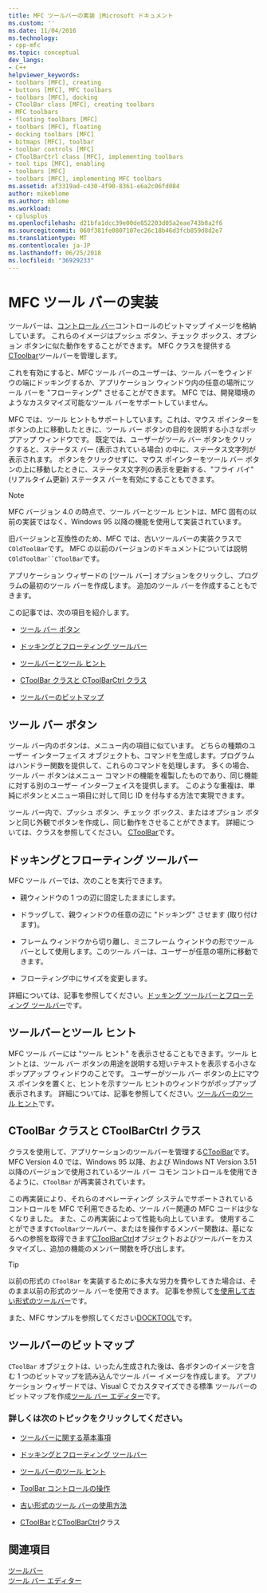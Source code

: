 ```yaml
---
title: MFC ツールバーの実装 |Microsoft ドキュメント
ms.custom: ''
ms.date: 11/04/2016
ms.technology:
- cpp-mfc
ms.topic: conceptual
dev_langs:
- C++
helpviewer_keywords:
- toolbars [MFC], creating
- buttons [MFC], MFC toolbars
- toolbars [MFC], docking
- CToolBar class [MFC], creating toolbars
- MFC toolbars
- floating toolbars [MFC]
- toolbars [MFC], floating
- docking toolbars [MFC]
- bitmaps [MFC], toolbar
- toolbar controls [MFC]
- CToolBarCtrl class [MFC], implementing toolbars
- tool tips [MFC], enabling
- toolbars [MFC]
- toolbars [MFC], implementing MFC toolbars
ms.assetid: af3319ad-c430-4f90-8361-e6a2c06fd084
author: mikeblome
ms.author: mblome
ms.workload:
- cplusplus
ms.openlocfilehash: d21bfa1dcc39e00de852203d05a2eae743b8a2f6
ms.sourcegitcommit: 060f381fe0807107ec26c18b46d3fcb859d8d2e7
ms.translationtype: MT
ms.contentlocale: ja-JP
ms.lasthandoff: 06/25/2018
ms.locfileid: "36929233"
---
```

# <a name="mfc-toolbar-implementation"></a>MFC ツール バーの実装
ツールバーは、[コントロール バー](../mfc/control-bars.md)コントロールのビットマップ イメージを格納しています。 これらのイメージはプッシュ ボタン、チェック ボックス、オプション ボタンに似た動作をすることができます。 MFC クラスを提供する[CToolbar](../mfc/reference/ctoolbar-class.md)ツールバーを管理します。  
  
 これを有効にすると、MFC ツール バーのユーザーは、ツール バーをウィンドウの端にドッキングするか、アプリケーション ウィンドウ内の任意の場所にツール バーを "フローティング" させることができます。 MFC では、開発環境のようなカスタマイズ可能なツール バーをサポートしていません。  
  
 MFC では、ツール ヒントもサポートしています。これは、マウス ポインターをボタンの上に移動したときに、ツール バー ボタンの目的を説明する小さなポップアップ ウィンドウです。 既定では、ユーザーがツール バー ボタンをクリックすると、ステータス バー (表示されている場合) の中に、ステータス文字列が表示されます。 ボタンをクリックせずに、マウス ポインターをツール バー ボタンの上に移動したときに、ステータス文字列の表示を更新する、"フライ バイ" (リアルタイム更新) ステータス バーを有効にすることもできます。  
  
> [!NOTE]
>  MFC バージョン 4.0 の時点で、ツール バーとツール ヒントは、MFC 固有の以前の実装ではなく、Windows 95 以降の機能を使用して実装されています。  
  
 旧バージョンと互換性のため、MFC では、古いツールバーの実装クラスで`COldToolBar`です。 MFC の以前のバージョンのドキュメントについては説明`COldToolBar``CToolBar`です。  
  
 アプリケーション ウィザードの [ツール バー] オプションをクリックし、プログラムの最初のツール バーを作成します。 追加のツール バーを作成することもできます。  
  
 この記事では、次の項目を紹介します。  
  
-   [ツール バー ボタン](#_core_toolbar_buttons)  
  
-   [ドッキングとフローティング ツールバー](#_core_docking_and_floating_toolbars)  
  
-   [ツールバーとツール ヒント](#_core_toolbars_and_tool_tips)  
  
-   [CToolBar クラスと CToolBarCtrl クラス](#_core_the_ctoolbar_and_ctoolbarctrl_classes)  
  
-   [ツールバーのビットマップ](#_core_the_toolbar_bitmap)  
  
##  <a name="_core_toolbar_buttons"></a> ツール バー ボタン  
 ツール バー内のボタンは、メニュー内の項目に似ています。 どちらの種類のユーザー インターフェイス オブジェクトも、コマンドを生成します。プログラムはハンドラー関数を提供して、これらのコマンドを処理します。 多くの場合、ツール バー ボタンはメニュー コマンドの機能を複製したものであり、同じ機能に対する別のユーザー インターフェイスを提供します。 このような重複は、単純にボタンとメニュー項目に対して同じ ID を付与する方法で実現できます。  
  
 ツール バー内で、プッシュ ボタン、チェック ボックス、またはオプション ボタンと同じ外観でボタンを作成し、同じ動作をさせることができます。 詳細については、クラスを参照してください。 [CToolBar](../mfc/reference/ctoolbar-class.md)です。  
  
##  <a name="_core_docking_and_floating_toolbars"></a> ドッキングとフローティング ツールバー  
 MFC ツール バーでは、次のことを実行できます。  
  
-   親ウィンドウの 1 つの辺に固定したままにします。  
  
-   ドラッグして、親ウィンドウの任意の辺に "ドッキング" させます (取り付けます)。  
  
-   フレーム ウィンドウから切り離し、ミニフレーム ウィンドウの形でツール バーとして使用します。このツール バーは、ユーザーが任意の場所に移動できます。  
  
-   フローティング中にサイズを変更します。  
  
 詳細については、記事を参照してください。[ドッキング ツールバーとフローティング ツールバー](../mfc/docking-and-floating-toolbars.md)です。  
  
##  <a name="_core_toolbars_and_tool_tips"></a> ツールバーとツール ヒント  
 MFC ツール バーには "ツール ヒント" を表示させることもできます。ツール ヒントとは、ツール バー ボタンの用途を説明する短いテキストを表示する小さなポップアップ ウィンドウのことです。 ユーザーがツール バー ボタンの上にマウス ポインタを置くと、ヒントを示すツール ヒントのウィンドウがポップアップ表示されます。 詳細については、記事を参照してください。[ツールバーのツール ヒント](../mfc/toolbar-tool-tips.md)です。  
  
##  <a name="_core_the_ctoolbar_and_ctoolbarctrl_classes"></a> CToolBar クラスと CToolBarCtrl クラス  
 クラスを使用して、アプリケーションのツールバーを管理する[CToolBar](../mfc/reference/ctoolbar-class.md)です。 MFC Version 4.0 では、Windows 95 以降、および Windows NT Version 3.51 以降のバージョンで使用されているツール バー コモン コントロールを使用できるように、`CToolBar` が再実装されています。  
  
 この再実装により、それらのオペレーティング システムでサポートされているコントロールを MFC で利用できるため、ツール バー関連の MFC コードは少なくなりました。 また、この再実装によって性能も向上しています。 使用することができます`CToolBar`ツールバー、またはを操作するメンバー関数は、基になるへの参照を取得できます[CToolBarCtrl](../mfc/reference/ctoolbarctrl-class.md)オブジェクトおよびツールバーをカスタマイズし、追加の機能のメンバー関数を呼び出します。  
  
> [!TIP]
>  以前の形式の `CToolBar` を実装するために多大な労力を費やしてきた場合は、そのまま以前の形式のツール バーを使用できます。 記事を参照して[を使用して古い形式のツールバー](../mfc/using-your-old-toolbars.md)です。  
  
 また、MFC サンプルを参照してください[DOCKTOOL](../visual-cpp-samples.md)です。  
  
##  <a name="_core_the_toolbar_bitmap"></a> ツールバーのビットマップ  
 `CToolBar` オブジェクトは、いったん生成された後は、各ボタンのイメージを含む 1 つのビットマップを読み込んでツール バー イメージを作成します。 アプリケーション ウィザードでは、Visual C でカスタマイズできる標準 ツールバーのビットマップを作成[ツール バー エディター](../windows/toolbar-editor.md)です。  
  
### <a name="what-do-you-want-to-know-more-about"></a>詳しくは次のトピックをクリックしてください。  
  
-   [ツールバーに関する基本事項](../mfc/toolbar-fundamentals.md)  
  
-   [ドッキングとフローティング ツールバー](../mfc/docking-and-floating-toolbars.md)  
  
-   [ツールバーのツール ヒント](../mfc/toolbar-tool-tips.md)  
  
-   [ToolBar コントロールの操作](../mfc/working-with-the-toolbar-control.md)  
  
-   [古い形式のツール バーの使用方法](../mfc/using-your-old-toolbars.md)  
  
-   [CToolBar](../mfc/reference/ctoolbar-class.md)と[CToolBarCtrl](../mfc/reference/ctoolbarctrl-class.md)クラス  
  
## <a name="see-also"></a>関連項目  
 [ツールバー](../mfc/toolbars.md)   
 [ツール バー エディター](../windows/toolbar-editor.md)

